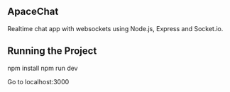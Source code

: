 ## ApaceChat
Realtime chat app with websockets using Node.js, Express and Socket.io.

## Running the Project

npm install
npm run dev

Go to localhost:3000
